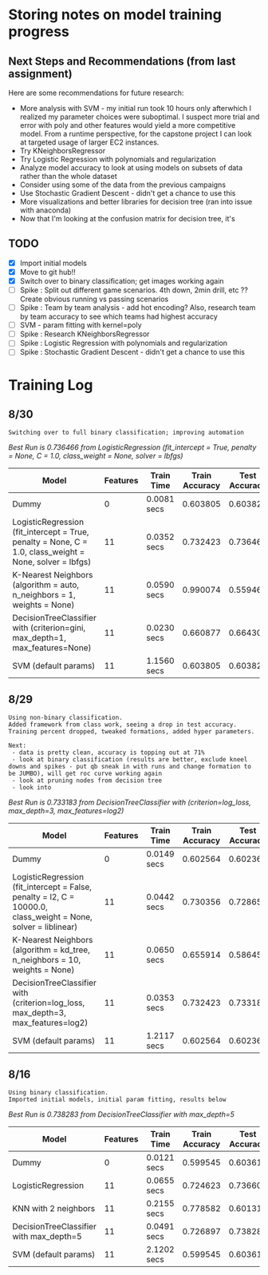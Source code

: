 # Storing notes on model training progress

## Next Steps and Recommendations (from last assignment)
Here are some recommendations for future research:
* More analysis with SVM - my initial run took 10 hours only afterwhich I realized my parameter choices were suboptimal. I suspect more trial and error with poly and other features would yield a more competitive model. From a runtime perspective, for the capstone project I can look at targeted usage of larger EC2 instances.
* Try KNeighborsRegressor
* Try Logistic Regression with polynomials and regularization
* Analyze model accuracy to look at using models on subsets of data rather than the whole dataset
* Consider using some of the data from the previous campaigns
* Use Stochastic Gradient Descent - didn't get a chance to use this
* More visualizations and better libraries for decision tree (ran into issue with anaconda)
* Now that I'm looking at the confusion matrix for decision tree, it's 

## TODO
- [x] Import initial models
- [x] Move to git hub!!
- [x] Switch over to binary classification; get images working again
- [ ] Spike : Split out different game scenarios. 4th down, 2min drill, etc ??
              Create obvious running vs passing scenarios
- [ ] Spike : Team by team analysis - add hot encoding? 
              Also, research team by team accuracy to see which teams had highest accuracy
- [ ] SVM - param fitting with kernel=poly
- [ ] Spike : Research KNeighborsRegressor
- [ ] Spike : Logistic Regression with polynomials and regularization
- [ ] Spike : Stochastic Gradient Descent - didn't get a chance to use this

# Training Log
## 8/30
```
Switching over to full binary classification; improving automation
```

*Best Run is 0.736466 from LogisticRegression (fit_intercept = True, penalty = None, C = 1.0, class_weight = None, solver = lbfgs)*

| Model | Features | Train Time | Train Accuracy | Test Accuracy |
| ----- | -------- | ---------- | -------------  | -----------   |
| Dummy | 0 | 0.0081 secs | 0.603805 | 0.603823 |
| LogisticRegression (fit_intercept = True, penalty = None, C = 1.0, class_weight = None, solver = lbfgs) | 11 | 0.0352 secs | 0.732423 | 0.736466 |
| K-Nearest Neighbors (algorithm = auto, n_neighbors = 1, weights = None) | 11 | 0.0590 secs | 0.990074 | 0.559463 |
| DecisionTreeClassifier with (criterion=gini, max_depth=1, max_features=None) | 11 | 0.0230 secs | 0.660877 | 0.664308 |
| SVM (default params) | 11 | 1.1560 secs | 0.603805 | 0.603823 |

## 8/29
```
Using non-binary classification.
Added framework from class work, seeing a drop in test accuracy. Training percent dropped, tweaked formations, added hyper parameters. 

Next:
 - data is pretty clean, accuracy is topping out at 71%
 - look at binary classification (results are better, exclude kneel downs and spikes - put qb sneak in with runs and change formation to be JUMBO), will get roc curve working again
 - look at pruning nodes from decision tree
 - look into 
```
*Best Run is 0.733183 from DecisionTreeClassifier with (criterion=log_loss, max_depth=3, max_features=log2)*

| Model | Features | Train Time | Train Accuracy | Test Accuracy |
| ----- | -------- | ---------- | -------------  | -----------   |
| Dummy | 0 | 0.0149 secs | 0.602564 | 0.602364 |
| LogisticRegression (fit_intercept = False, penalty = l2, C = 10000.0, class_weight = None, solver = liblinear) | 11 | 0.0442 secs | 0.730356 | 0.728659 |
| K-Nearest Neighbors (algorithm = kd_tree, n_neighbors = 10, weights = None) | 11 | 0.0650 secs | 0.655914 | 0.586458 |
| DecisionTreeClassifier with (criterion=log_loss, max_depth=3, max_features=log2) | 11 | 0.0353 secs | 0.732423 | 0.733183 |
| SVM (default params) | 11 | 1.2117 secs | 0.602564 | 0.602364 |


## 8/16
```
Using binary classification.
Imported initial models, initial param fitting, results below
```

*Best Run is 0.738283 from DecisionTreeClassifier with max_depth=5*

| Model | Features | Train Time | Train Accuracy | Test Accuracy |
| ----- | -------- | ---------- | -------------  | -----------   |
| Dummy | 0 | 0.0121 secs | 0.599545 | 0.603615 |
| LogisticRegression | 11 | 0.0655 secs | 0.724623 | 0.736600 |
| KNN with 2 neighbors | 11 | 0.2155 secs | 0.778582 | 0.601311 |
| DecisionTreeClassifier with max_depth=5 | 11 | 0.0491 secs | 0.726897 | 0.738283 |
| SVM (default params) | 11 | 2.1202 secs | 0.599545 | 0.603615 |
